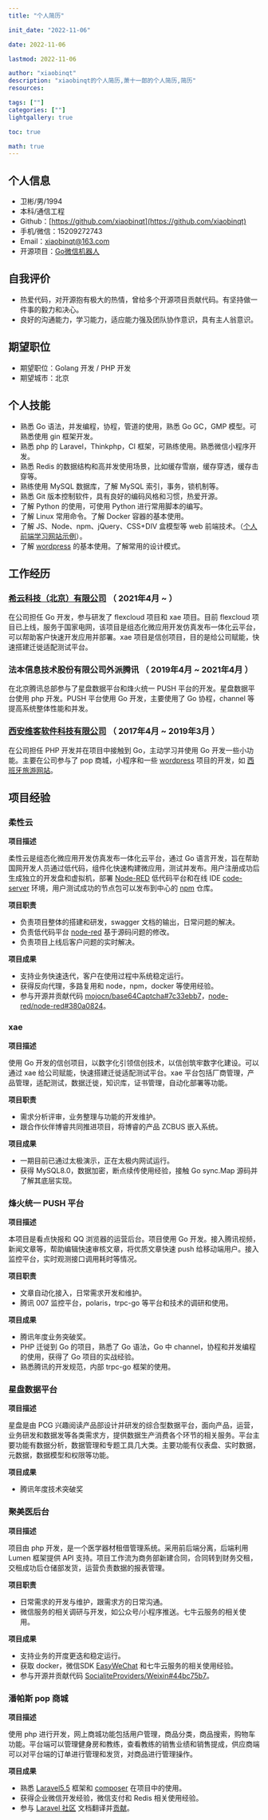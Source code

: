 ```yaml
---
title: "个人简历"

init_date: "2022-11-06"

date: 2022-11-06

lastmod: 2022-11-06

author: "xiaobinqt"
description: "xiaobinqt的个人简历,萧十一郎的个人简历,简历"
resources:

tags: [""]
categories: [""]
lightgallery: true

toc: true

math: true
---
```


## 个人信息

+ 卫彬/男/1994
+ 本科/通信工程
+ Github：[https://github.com/xiaobinqt](https://github.com/xiaobinqt)
+ 手机/微信：15209272743
+ Email：[xiaobinqt@163.com](mailto:xiaobinqt@163.com)
+ 开源项目：[Go微信机器人](https://github.com/xiaobinqt/go-wxbot)

## 自我评价

+ 热爱代码，对开源抱有极大的热情，曾给多个开源项目贡献代码。有坚持做一件事的毅力和决心。
+ 良好的沟通能力，学习能力，适应能力强及团队协作意识，具有主人翁意识。

## 期望职位

+ 期望职位：Golang 开发 / PHP 开发
+ 期望城市：北京

## 个人技能

+ 熟悉 Go 语法，并发编程，协程，管道的使用，熟悉 Go GC，GMP 模型。可熟悉使用 gin 框架开发。
+ 熟悉 php 的 Laravel，Thinkphp，CI 框架，可熟练使用。熟悉微信小程序开发。
+ 熟悉 Redis 的数据结构和高并发使用场景，比如缓存雪崩，缓存穿透，缓存击穿等。
+ 熟练使用 MySQL 数据库，了解 MySQL 索引，事务，锁机制等。
+ 熟悉 Git 版本控制软件，具有良好的编码风格和习惯，热爱开源。
+ 了解 Python 的使用，可使用 Python 进行常用脚本的编写。
+ 了解 Linux 常用命令。了解 Docker 容器的基本使用。
+ 了解 JS、Node、npm、jQuery、CSS+DIV 盒模型等 web 前端技术。（[个人前端学习网站示例](https://html.dev.xiaobinqt.cn)）。
+ 了解 [wordpress](https://wordpress.com/) 的基本使用。了解常用的设计模式。

## 工作经历

### [希云科技（北京）有限公司](https://xiicloud.mysxl.cn/) （ 2021年4月 ~  ）

在公司担任 Go 开发，参与研发了 flexcloud 项目和 xae 项目。目前 flexcloud 项目已上线，服务于国家电网，该项目是组态化微应用开发仿真发布一体化云平台，可以帮助客户快速开发应用并部署。xae 项目是信创项目，目的是给公司赋能，快速搭建迁徙适配测试平台。

### 法本信息技术股份有限公司外派腾讯 （ 2019年4月 ~ 2021年4月 ）

在北京腾讯总部参与了星盘数据平台和烽火统一 PUSH 平台的开发。星盘数据平台使用 php 开发。PUSH 平台使用 Go 开发，主要使用了 Go 协程，channel 等提高系统整体性能和并发。

### [西安维客软件科技有限公司](https://www.victtech.com/) （ 2017年4月 ~ 2019年3月 ）

在公司担任 PHP 开发并在项目中接触到 Go，主动学习并使用 Go 开发一些小功能。主要在公司参与了 pop 商城，小程序和一些 [wordpress](https://wordpress.com) 项目的开发，如 [西班牙旅游网站](http://aragontourism.cn)。

## 项目经验

### 柔性云

**项目描述**

柔性云是组态化微应用开发仿真发布一体化云平台，通过 Go 语言开发，旨在帮助国网开发人员通过低代码，组件化快速构建微应用，测试并发布。用户注册成功后生成独立的开发盘和虚拟机，部署 [Node-RED](https://github.com/node-red) 低代码平台和在线 IDE [code-server](https://github.com/coder/code-server) 环境，用户测试成功的节点包可以发布到中心的 [npm](https://github.com/verdaccio/verdaccio) 仓库。

**项目职责**

+ 负责项目整体的搭建和研发，swagger 文档的输出，日常问题的解决。
+ 负责低代码平台 [node-red](https://github.com/node-red/node-red) 基于源码问题的修改。
+ 负责项目上线后客户问题的实时解决。

**项目成果**

+ 支持业务快速迭代，客户在使用过程中系统稳定运行。
+ 获得反向代理，多路复用和 node，npm，docker 等使用经验。
+ 参与开源并贡献代码 [mojocn/base64Captcha#7c33ebb7](https://github.com/mojocn/base64Captcha/commit/7c33ebb78373a5dd5f7e9a4988e09bbcbc01bd14)，[node-red/node-red#380a0824](https://github.com/node-red/node-red/commit/380a08242af44b1ee54453790b0df076b445bbd5)。

### xae

**项目描述**

使用 Go 开发的信创项目，以数字化引领信创技术，以信创筑牢数字化建设。可以通过 xae 给公司赋能，快速搭建迁徙适配测试平台。xae 平台包括厂商管理，产品管理，适配测试，数据迁徙，知识库，证书管理，自动化部署等功能。

**项目职责**

+ 需求分析评审，业务整理与功能的开发维护。
+ 跟合作伙伴博睿共同推进项目，将博睿的产品 ZCBUS 嵌入系统。

**项目成果**

+ 一期目前已通过太极演示，正在太极内网试运行。
+ 获得 MySQL8.0，数据加密，断点续传使用经验，接触 Go sync.Map 源码并了解其底层实现。

### 烽火统一 PUSH 平台

**项目描述**

本项目是看点快报和 QQ 浏览器的运营后台。项目使用 Go 开发。接入腾讯视频，新闻文章等，帮助编辑快速审核文章，将优质文章快速 push 给移动端用户。接入监控平台，实时观测接口调用耗时等情况。

**项目职责**

+ 文章自动化接入，日常需求开发和维护。
+ 腾讯 007 监控平台，polaris，trpc-go 等平台和技术的调研和使用。

**项目成果**

+ 腾讯年度业务突破奖。
+ PHP 迁徙到 Go 的项目，熟悉了 Go 语法，Go 中 channel，协程和并发编程的使用，获得了 Go 项目的实战经验。
+ 熟悉腾讯的开发规范，内部 trpc-go 框架的使用。

### 星盘数据平台

**项目描述**

星盘是由 PCG 兴趣阅读产品部设计并研发的综合型数据平台，面向产品，运营，业务研发和数据发等各类需求方，提供数据生产消费各个环节的相关服务。平台主要功能有数据分析，数据管理和专题工具几大类。主要功能有仪表盘、实时数据，元数据，数据模型和权限等功能。

**项目成果**

+ 腾讯年度技术突破奖

### 聚美医后台

**项目描述**

项目由 php 开发，是一个医学器材租借管理系统。采用前后端分离，后端利用 Lumen 框架提供 API 支持。项目工作流为商务部新建合同，合同转到财务交租，交租成功后仓储部发货，运营负责数据的报表管理。

**项目职责**

+ 日常需求的开发与维护，跟需求方的日常沟通。
+ 微信服务的相关调研与开发，如公众号/小程序推送。七牛云服务的相关使用。

**项目成果**

+ 支持业务的开度更迭和稳定运行。
+ 获取 docker，微信SDK [EasyWeChat](https://easywechat.com) 和七牛云服务的相关使用经验。
+ 参与开源并贡献代码 [SocialiteProviders/Weixin#44bc75b7](https://github.com/SocialiteProviders/Weixin/commit/44bc75b7d98760ce32e71331f28871ccb186546a)。

### 潘帕斯 pop 商城

**项目描述**

使用 php 进行开发，网上商城功能包括用户管理，商品分类，商品搜索，购物车功能。平台端可以管理健身房和教练，查看教练的销售业绩和销售提成，供应商端可以对平台端的订单进行管理和发货，对商品进行管理操作。

**项目成果**

+ 熟悉 [Laravel5.5](https://learnku.com/docs/laravel/5.5) 框架和 [composer](https://getcomposer.org/) 在项目中的使用。
+ 获得企业微信开发经验，微信支付和 Redis 相关使用经验。
+ 参与 [Laravel 社区](https://learnku.com/laravel) 文档翻译并[贡献](https://learnku.com/docs/laravel/5.8?mode=translators)。
